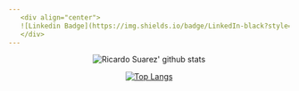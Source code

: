 ```yaml
---
   <div align="center">
   ![Linkedin Badge](https://img.shields.io/badge/LinkedIn-black?style=flat&logo=linkedin&labelColor=black&link=https://www.linkedin.com/in/ricardo-suarez-lima/)
   </div> 
---
```


<div align="center">

![Ricardo Suarez' github stats](https://github-readme-stats.vercel.app/api?username=RicardoSu&show_icons=true&theme=dark)

[![Top Langs](https://github-readme-stats.vercel.app/api/top-langs/?username=RicardoSu&theme=dark)](https://github.com/RicardoSu/github-readme-stats)

</div>
